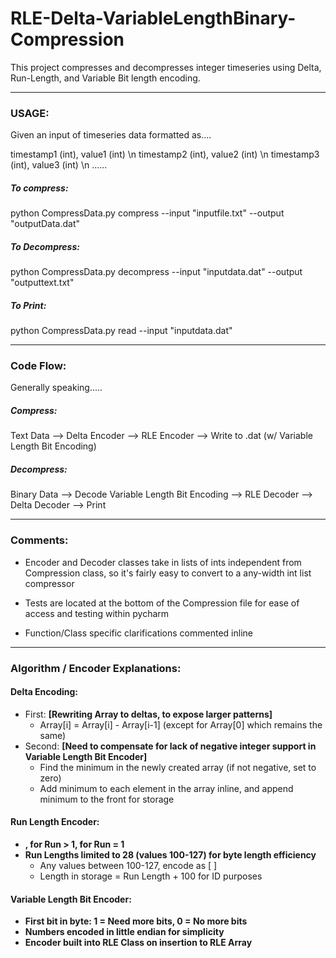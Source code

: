 # RLE-Delta-VariableLengthBinary-Compression

This project compresses and decompresses integer timeseries using Delta, Run-Length, and Variable Bit length encoding. 

---

### USAGE: 
Given an input of timeseries data formatted as....

timestamp1 (int), value1 (int) \n
timestamp2 (int), value2 (int) \n
timestamp3 (int), value3 (int) \n
......
##### To compress:
python CompressData.py compress --input "inputfile.txt" --output "outputData.dat"
##### To Decompress:
python CompressData.py decompress --input "inputdata.dat" --output "outputtext.txt"
##### To Print:
python CompressData.py read --input "inputdata.dat" 

-------------------------------------

### Code Flow: 
Generally speaking.....
##### Compress:
Text Data --> Delta Encoder --> RLE Encoder --> Write to .dat (w/ Variable Length Bit Encoding)
##### Decompress:
Binary Data --> Decode Variable Length Bit Encoding --> RLE Decoder --> Delta Decoder --> Print 


-------------------------------------

### Comments: 
- Encoder and Decoder classes take in lists of ints independent from Compression class, so it's fairly easy to convert to a any-width int list compressor

- Tests are located at the bottom of the Compression file for ease of access and testing within pycharm 

- Function/Class specific clarifications commented inline 

-------------------------------------

### Algorithm / Encoder Explanations: 
#### Delta Encoding: 
- First:  **[Rewriting Array to deltas, to expose larger patterns]**
  - Array[i] = Array[i] - Array[i-1] (except for Array[0] which remains the same)
- Second:  **[Need to compensate for lack of negative integer support in Variable Length Bit Encoder]** 
  - Find the minimum in the newly created array (if not negative, set to zero) 
  - Add minimum to each element in the array inline, and append minimum to the front for storage

#### Run Length Encoder: 
- **<Length>, <Value> for Run > 1, <Value> for Run = 1**
- **Run Lengths limited to 28 (values 100-127) for byte length efficiency**
  - Any values between 100-127, encode as [<Length> <Value>]
  - Length in storage = Run Length + 100 for ID purposes

#### Variable Length Bit Encoder: 
- **First bit in byte:  1 = Need more bits, 0 = No more bits**
- **Numbers encoded in little endian for simplicity**
- **Encoder built into RLE Class on insertion to RLE Array** 




